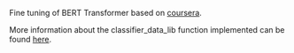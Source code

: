 Fine tuning of BERT Transformer based on [coursera](https://www.coursera.org/learn/fine-tune-bert-tensorflow/home/welcome). 

More information about the classifier_data_lib function implemented can be found [here](https://git.dst.etit.tu-chemnitz.de/external/tf-models/-/blob/1d057dfc32f515a63ab1e23fd72052ab2a954952/official/nlp/bert/classifier_data_lib.py).

